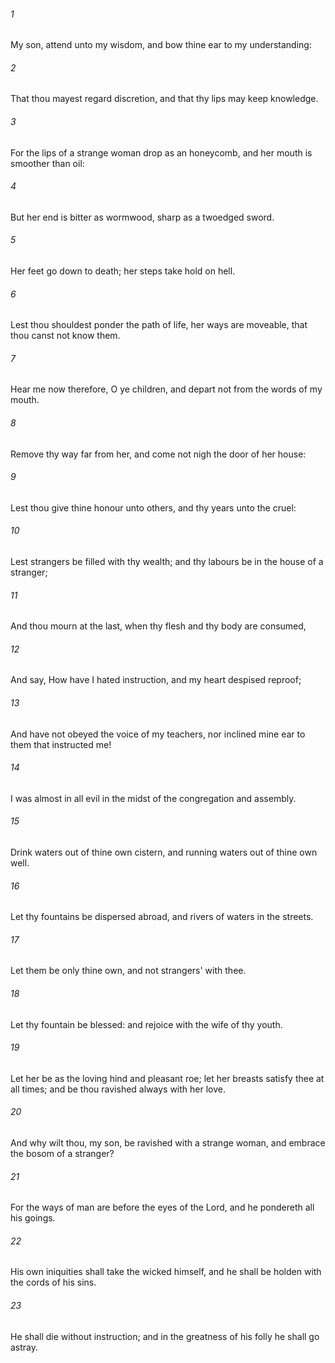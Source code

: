 ###### 1
My son, attend unto my wisdom, and bow thine ear to my understanding:

###### 2
That thou mayest regard discretion, and that thy lips may keep knowledge.

###### 3
For the lips of a strange woman drop as an honeycomb, and her mouth is smoother than oil:

###### 4
But her end is bitter as wormwood, sharp as a twoedged sword.

###### 5
Her feet go down to death; her steps take hold on hell.

###### 6
Lest thou shouldest ponder the path of life, her ways are moveable, that thou canst not know them.

###### 7
Hear me now therefore, O ye children, and depart not from the words of my mouth.

###### 8
Remove thy way far from her, and come not nigh the door of her house:

###### 9
Lest thou give thine honour unto others, and thy years unto the cruel:

###### 10
Lest strangers be filled with thy wealth; and thy labours be in the house of a stranger;

###### 11
And thou mourn at the last, when thy flesh and thy body are consumed,

###### 12
And say, How have I hated instruction, and my heart despised reproof;

###### 13
And have not obeyed the voice of my teachers, nor inclined mine ear to them that instructed me!

###### 14
I was almost in all evil in the midst of the congregation and assembly.

###### 15
Drink waters out of thine own cistern, and running waters out of thine own well.

###### 16
Let thy fountains be dispersed abroad, and rivers of waters in the streets.

###### 17
Let them be only thine own, and not strangers' with thee.

###### 18
Let thy fountain be blessed: and rejoice with the wife of thy youth.

###### 19
Let her be as the loving hind and pleasant roe; let her breasts satisfy thee at all times; and be thou ravished always with her love.

###### 20
And why wilt thou, my son, be ravished with a strange woman, and embrace the bosom of a stranger?

###### 21
For the ways of man are before the eyes of the Lord, and he pondereth all his goings.

###### 22
His own iniquities shall take the wicked himself, and he shall be holden with the cords of his sins.

###### 23
He shall die without instruction; and in the greatness of his folly he shall go astray.

